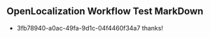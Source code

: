 ## OpenLocalization Workflow Test MarkDown
* 3fb78940-a0ac-49fa-9d1c-04f4460f34a7 thanks!

<!--HONumber=Jul16_HO3-->


